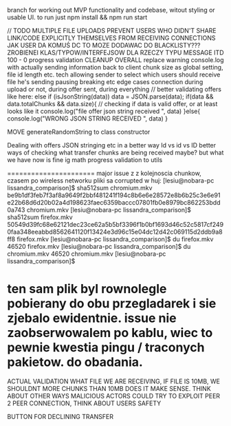 branch for working out MVP functionality and codebase, witout styling or usable UI.
to run just npm install && npm run start

// TODO
MULTIPLE FILE UPLOADS
PREVENT USERS WHO DIDN'T SHARE LINK/CODE EXPLICITLY THEMSELVES FROM RECEIVING CONNECTIONS
JAK USER DA KOMUŚ DC TO MOZE DODAWAC DO BLACKLISTY???
ZROBIENEI KLAS/TYPOW/INTERFEJSOW DLA RZECZY TYPU MESSAGE ITD
100 - 0 progress validation
CLEANUP OVERALL
replace warning console.log with actually sending information back to client
chunk size as global setting, file id length etc.
tech allowing sender to select which users should receive file he's sending
pausing breaking etc edge cases connection during upload or not, during offer sent, during everything
// better validating offers like here:
    else if (isJsonString(data)) 
      data = JSON.parse(data);
      if(data && data.totalChunks && data.size){ // checking if data is valid offer, or at least looks like it
        console.log("file offer json string received ", data)
      }else{
        console.log("WRONG JSON STRING RECEIVED ", data)
      }

MOVE generateRandomString to class constructor

Dealing with offers JSON stringing etc in a better way
Id vs id vs ID
better ways of checking what transfer chunks are being received maybe? but what we have now is fine ig
math progress validation to utils

======================
major issue z z kolejnoscia chunkow, czasem po wireless networku pliki sa corrupted w huj:
[lesiu@nobara-pc lissandra_comparison]$ sha512sum chromium.mkv 
be9b1df3feb7f3af8a9649f2bbf481241f194c8b6e6e28572e8b6b25c3e6e91e22b68d6d20b02a4d198623faec6359baccc07801fb0e8979bc862253bdd0a743  chromium.mkv
[lesiu@nobara-pc lissandra_comparison]$ sha512sum firefox.mkv 
50549d39fc68e62121dec23ce62a5b5bf3396f1b0bf1693d46c52c5817cf2490faa348eeabbd8562641120f13424e3d96c15e04dc12d42c069115d2ddb9a8ff8  firefox.mkv
[lesiu@nobara-pc lissandra_comparison]$ du firefox.mkv 
46520	firefox.mkv
[lesiu@nobara-pc lissandra_comparison]$ du chromium.mkv 
46520	chromium.mkv
[lesiu@nobara-pc lissandra_comparison]$ 

ten sam plik byl rownolegle pobierany do obu przegladarek i sie zjebalo ewidentnie. issue nie zaobserwowalem po kablu, wiec to pewnie kwestia pingu / traconych pakietow. do obadania.
======================

ACTUAL VALIDATION WHAT FILE WE ARE RECEIVING, IF FILE IS 10MB, WE SHOULDNT MORE CHUNKS THAN 10MB DOES IT MAKE SENSE. THINK ABOUT OTHER WAYS MALICIOUS ACTORS COULD TRY TO EXPLOIT PEER 2 PEER CONNECTION, THINK ABOUT USERS SAFETY

BUTTON FOR DECLINING TRANSFER
